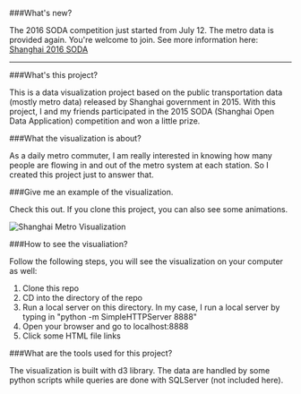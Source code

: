 ###What's new?

The 2016 SODA competition just started from July 12. The metro data is provided again. You're welcome to join. See more information here: [Shanghai 2016 SODA](http://soda.datashanghai.gov.cn/)

---

###What's this project?

This is a data visualization project based on the public transportation data (mostly metro data) released by Shanghai government in 2015. With this project, I and my friends participated in the 2015 SODA (Shanghai Open Data Application) competition and won a little prize.

###What the visualization is about?

As a daily metro commuter, I am really interested in knowing how many people are flowing in and out of the metro system at each station. So I created this project just to answer that.

###Give me an example of the visualization.

Check this out. If you clone this project, you can also see some animations.

![Shanghai Metro Visualization](/Shanghai_Metro_Visualization_example.png)

###How to see the visualiation?

Follow the following steps, you will see the visualization on your computer as well:

1. Clone this repo
2. CD into the directory of the repo
3. Run a local server on this directory. In my case, I run a local server by typing in "python -m SimpleHTTPServer  8888"
4. Open your browser and go to localhost:8888
5. Click some HTML file links

###What are the tools used for this project?

The visualization is built with d3 library. The data are handled by some python scripts while queries are done with SQLServer (not included here).



